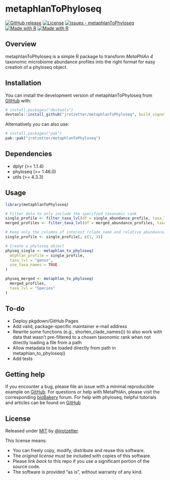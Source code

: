 
<!-- README.md is generated from README.Rmd. Please edit that file -->

# metaphlanToPhyloseq

<!-- badges: start -->

[![GitHub
release](https://img.shields.io/github/release/jrotzetter/metaphlanToPhyloseq?include_prereleases=&sort=semver&color=blue)](https://github.com/jrotzetter/metaphlanToPhyloseq/releases/ "View releases")
[![License](https://img.shields.io/badge/License-MIT-blue)](#license "View license summary")
[![issues -
metaphlanToPhyloseq](https://img.shields.io/github/issues/jrotzetter/metaphlanToPhyloseq)](https://github.com/jrotzetter/metaphlanToPhyloseq/issues "View open issues")
[![Made with
R](https://img.shields.io/badge/R-4.3.3-blue?logo=r&logoColor=white)](https://cran.r-project.org/ "Go to CRAN homepage")
[![Made with
R](https://img.shields.io/badge/RStudio-2023.12.1_Build_402-blue?logo=rstudio&logoColor=white)](https://posit.co/products/open-source/rstudio/ "Go to RSTUDIO IDE homepage")
<!-- badges: end -->

## Overview

metaphlanToPhyloseq is a simple R package to transform *MetaPhlAn 4*
taxonomic microbiome abundance profiles into the right format for easy
creation of a phyloseq object.

## Installation

You can install the development version of metaphlanToPhyloseq from
[GitHub](https://github.com/) with:

``` r
# install.packages("devtools")
devtools::install_github("jrotzetter/metaphlanToPhyloseq", build_vignettes = TRUE)
```

Alternatively you can also use:

``` r
# install.packages("pak")
pak::pak("jrotzetter/metaphlanToPhyloseq")
```

## Dependencies

- dplyr (\>= 1.1.4)
- phyloseq (\>= 1.46.0)
- utils (\>= 4.3.3)

## Usage

``` r
library(metaphlanToPhyloseq)

# Filter data to only include the specified taxonomic rank
single_profile <- filter_taxa_lvl(df = single_abundance_profile, taxa_lvl = "Genus")
merged_profiles <- filter_taxa_lvl(df = merged_abundance_profiles, taxa_lvl = "s")

# Keep only the columns of interest (clade_name and relative_abundance)
single_profile <- single_profile[, c(1, 3)]

# Create a phyloseq object
physeq_single <- metaphlan_to_phyloseq(
  mtphlan_profile = single_profile,
  taxa_lvl = "genus",
  use_taxa_names = TRUE
)

physeq_merged <- metaphlan_to_phyloseq(
  merged_profiles,
  taxa_lvl = "Species"
)
```

## To-do

- Deploy pkgdown/GitHub Pages
- Add valid, package-specific maintainer e-mail address
- Rewrite some functions (e.g., shorten_clade_names()) to also work with
  data that wasn’t pre-filtered to a chosen taxonomic rank when not
  directly loading a file from a path
- Allow metadata to be loaded directly from path in
  metaphlan_to_phyloseq()
- Add tests

## Getting help

If you encounter a bug, please file an issue with a minimal reproducible
example on
[GitHub](https://github.com/jrotzetter/metaphlanToPhyloseq/issues). For
questions or help with MetaPhlAn, please visit the corresponding
[bioBakery](https://forum.biobakery.org/c/microbial-community-profiling/metaphlan/7)
forum. For help with phyloseq, helpful tutorials and articles can be
found on [GitHub](https://joey711.github.io/phyloseq/index.html)

## License

Released under [MIT](https://choosealicense.com/licenses/mit/) by
[@jrotzetter](https://github.com/jrotzetter).

This license means:

- You can freely copy, modify, distribute and reuse this software.
- The *original license* must be included with copies of this software.
- Please *link back* to this repo if you use a significant portion of
  the source code.
- The software is provided “as is”, without warranty of any kind.
